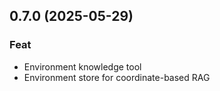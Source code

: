 ## 0.7.0 (2025-05-29)

### Feat

- Environment knowledge tool
- Environment store for coordinate-based RAG
